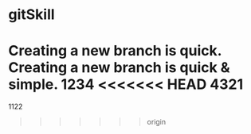 # gitSkill
Creating a new branch is quick.
Creating a new branch is quick & simple.
1234
<<<<<<< HEAD
4321
=======
1122
>>>>>>> origin
